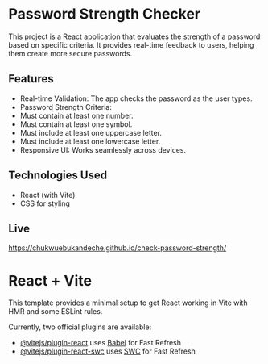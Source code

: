 # Password Strength Checker

This project is a React application that evaluates the strength of a password based on specific criteria. It provides real-time feedback to users, helping them create more secure passwords.

## Features
- Real-time Validation: The app checks the password as the user types.
- Password Strength Criteria:
- Must contain at least one number.
- Must contain at least one symbol.
- Must include at least one uppercase letter.
- Must include at least one lowercase letter.
- Responsive UI: Works seamlessly across devices.
## Technologies Used
- React (with Vite)
- CSS for styling
## Live
https://chukwuebukandeche.github.io/check-password-strength/



# React + Vite

This template provides a minimal setup to get React working in Vite with HMR and some ESLint rules.

Currently, two official plugins are available:

- [@vitejs/plugin-react](https://github.com/vitejs/vite-plugin-react/blob/main/packages/plugin-react/README.md) uses [Babel](https://babeljs.io/) for Fast Refresh
- [@vitejs/plugin-react-swc](https://github.com/vitejs/vite-plugin-react-swc) uses [SWC](https://swc.rs/) for Fast Refresh
